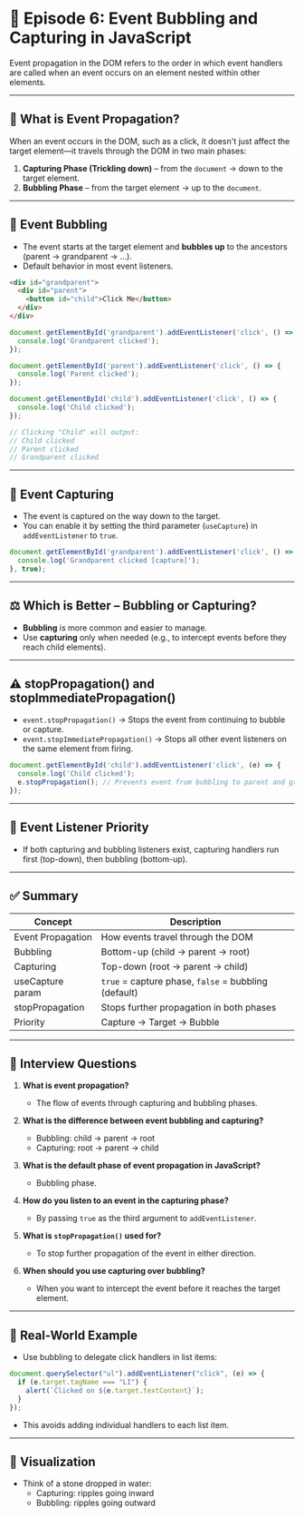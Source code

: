 # 🧠 Episode 6: Event Bubbling and Capturing in JavaScript

Event propagation in the DOM refers to the order in which event handlers are called when an event occurs on an element nested within other elements.

---

## 📌 What is Event Propagation?

When an event occurs in the DOM, such as a click, it doesn't just affect the target element—it travels through the DOM in two main phases:

1. **Capturing Phase (Trickling down)** – from the `document` → down to the target element.
2. **Bubbling Phase** – from the target element → up to the `document`.

---

## 🔁 Event Bubbling

- The event starts at the target element and **bubbles up** to the ancestors (parent → grandparent → ...).
- Default behavior in most event listeners.

```html
<div id="grandparent">
  <div id="parent">
    <button id="child">Click Me</button>
  </div>
</div>
```

```js
document.getElementById('grandparent').addEventListener('click', () => {
  console.log('Grandparent clicked');
});

document.getElementById('parent').addEventListener('click', () => {
  console.log('Parent clicked');
});

document.getElementById('child').addEventListener('click', () => {
  console.log('Child clicked');
});

// Clicking "Child" will output:
// Child clicked
// Parent clicked
// Grandparent clicked
```

---

## 🔽 Event Capturing

- The event is captured on the way down to the target.
- You can enable it by setting the third parameter (`useCapture`) in `addEventListener` to `true`.

```js
document.getElementById('grandparent').addEventListener('click', () => {
  console.log('Grandparent clicked [capture]');
}, true);
```

---

## ⚖️ Which is Better – Bubbling or Capturing?

- **Bubbling** is more common and easier to manage.
- Use **capturing** only when needed (e.g., to intercept events before they reach child elements).

---

## ⚠️ stopPropagation() and stopImmediatePropagation()

- `event.stopPropagation()` → Stops the event from continuing to bubble or capture.
- `event.stopImmediatePropagation()` → Stops all other event listeners on the same element from firing.

```js
document.getElementById('child').addEventListener('click', (e) => {
  console.log('Child clicked');
  e.stopPropagation(); // Prevents event from bubbling to parent and grandparent
});
```

---

## 🧪 Event Listener Priority

- If both capturing and bubbling listeners exist, capturing handlers run first (top-down), then bubbling (bottom-up).

---

## ✅ Summary

| Concept              | Description                                          |
|----------------------|------------------------------------------------------|
| Event Propagation    | How events travel through the DOM                    |
| Bubbling             | Bottom-up (child → parent → root)                    |
| Capturing            | Top-down (root → parent → child)                     |
| useCapture param     | `true` = capture phase, `false` = bubbling (default) |
| stopPropagation      | Stops further propagation in both phases             |
| Priority             | Capture → Target → Bubble                            |

---

## 💬 Interview Questions

1. **What is event propagation?**
   - The flow of events through capturing and bubbling phases.

2. **What is the difference between event bubbling and capturing?**
   - Bubbling: child → parent → root
   - Capturing: root → parent → child

3. **What is the default phase of event propagation in JavaScript?**
   - Bubbling phase.

4. **How do you listen to an event in the capturing phase?**
   - By passing `true` as the third argument to `addEventListener`.

5. **What is `stopPropagation()` used for?**
   - To stop further propagation of the event in either direction.

6. **When should you use capturing over bubbling?**
   - When you want to intercept the event before it reaches the target element.

---

## 📎 Real-World Example

- Use bubbling to delegate click handlers in list items:
```js
document.querySelector("ul").addEventListener("click", (e) => {
  if (e.target.tagName === "LI") {
    alert(`Clicked on ${e.target.textContent}`);
  }
});
```
- This avoids adding individual handlers to each list item.

---

## 🎥 Visualization

- Think of a stone dropped in water:
  - Capturing: ripples going inward
  - Bubbling: ripples going outward
